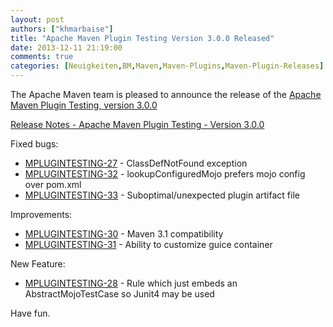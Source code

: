 ```yaml
---
layout: post
authors: ["khmarbaise"]
title: "Apache Maven Plugin Testing Version 3.0.0 Released"
date: 2013-12-11 21:19:00
comments: true
categories: [Neuigkeiten,BM,Maven,Maven-Plugins,Maven-Plugin-Releases]
---
```

The Apache Maven team is pleased to announce the release of the 
[Apache Maven Plugin Testing, version 3.0.0](https://maven.apache.org/plugin-testing/)


<!-- more -->

[Release Notes - Apache Maven Plugin Testing - Version 3.0.0](http://jira.codehaus.org/secure/ReleaseNote.jspa?projectId=11740&version=18839)

Fixed bugs:

 * [MPLUGINTESTING-27](https://issues.apache.org/jira/browse/MPLUGINTESTING-27) - ClassDefNotFound exception
 * [MPLUGINTESTING-32](https://issues.apache.org/jira/browse/MPLUGINTESTING-32) - lookupConfiguredMojo prefers mojo config over pom.xml
 * [MPLUGINTESTING-33](https://issues.apache.org/jira/browse/MPLUGINTESTING-33) - Suboptimal/unexpected plugin artifact file

Improvements:

 * [MPLUGINTESTING-30](https://issues.apache.org/jira/browse/MPLUGINTESTING-30) - Maven 3.1 compatibility
 * [MPLUGINTESTING-31](https://issues.apache.org/jira/browse/MPLUGINTESTING-31) - Ability to customize guice container

New Feature:

 * [MPLUGINTESTING-28](https://issues.apache.org/jira/browse/MPLUGINTESTING-28) - Rule which just embeds an AbstractMojoTestCase so Junit4 may be used


Have fun.
